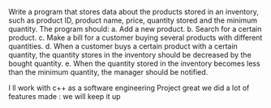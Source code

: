 Write a program that stores data about the products stored in an inventory, such as product ID, product name, price, quantity stored and the minimum quantity. The program should:
a. Add a new product.
b. Search for a certain product.
c. Make a bill for a customer buying several products with different quantities.
d. When a customer buys a certain product with a certain quantity, the quantity stores in the inventory should be decreased by the bought quantity.
e. When the quantity stored in the inventory becomes less than the minimum quantity, the manager should be notified.


I ll work with c++ as a software engineering Project
great we did a lot of features made : we will keep it up